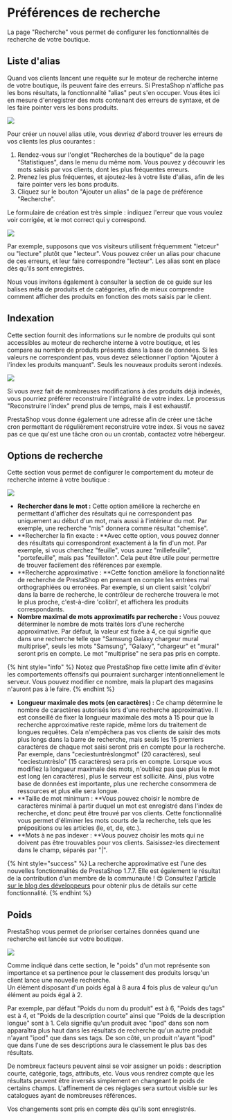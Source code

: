 # Préférences de recherche

La page "Recherche" vous permet de configurer les fonctionnalités de recherche de votre boutique.

## Liste d'alias <a href="preferencesderecherche-listedalias" id="preferencesderecherche-listedalias"></a>

Quand vos clients lancent une requête sur le moteur de recherche interne de votre boutique, ils peuvent faire des erreurs. Si PrestaShop n'affiche pas les bons résultats, la fonctionnalité "alias" peut s'en occuper. Vous êtes ici en mesure d'enregistrer des mots contenant des erreurs de syntaxe, et de les faire pointer vers les bons produits.

![](../../../../.gitbook/assets/52298435.png)

Pour créer un nouvel alias utile, vous devriez d'abord trouver les erreurs de vos clients les plus courantes :

1. Rendez-vous sur l'onglet "Recherches de la boutique" de la page "Statistiques", dans le menu du même nom. Vous pouvez y découvrir les mots saisis par vos clients, dont les plus fréquentes erreurs.
2. Prenez les plus fréquentes, et ajoutez-les à votre liste d'alias, afin de les faire pointer vers les bons produits.
3. Cliquez sur le bouton "Ajouter un alias" de la page de préférence "Recherche".

Le formulaire de création est très simple : indiquez l'erreur que vous voulez voir corrigée, et le mot correct qui y correspond.

![](../../../../.gitbook/assets/52298436.png)

Par exemple, supposons que vos visiteurs utilisent fréquemment "letceur" ou "lecture" plutôt que "lecteur". Vous pouvez créer un alias pour chacune de ces erreurs, et leur faire correspondre "lecteur". Les alias sont en place dès qu'ils sont enregistrés.

Nous vous invitons également à consulter la section de ce guide sur les balises méta de produits et de catégories, afin de mieux comprendre comment afficher des produits en fonction des mots saisis par le client.

## Indexation <a href="preferencesderecherche-indexation" id="preferencesderecherche-indexation"></a>

Cette section fournit des informations sur le nombre de produits qui sont accessibles au moteur de recherche interne à votre boutique, et les compare au nombre de produits présents dans la base de données. Si les valeurs ne correspondent pas, vous devez sélectionner l'option "Ajouter à l'index les produits manquant". Seuls les nouveaux produits seront indexés.

![](../../../../.gitbook/assets/52298437.png)

Si vous avez fait de nombreuses modifications à des produits déjà indexés, vous pourriez préférer reconstruire l'intégralité de votre index. Le processus "Reconstruire l'index" prend plus de temps, mais il est exhaustif.

PrestaShop vous donne également une adresse afin de créer une tâche cron permettant de régulièrement reconstruire votre index. Si vous ne savez pas ce que qu'est une tâche cron ou un crontab, contactez votre hébergeur.

## Options de recherche <a href="preferencesderecherche-optionsderecherche" id="preferencesderecherche-optionsderecherche"></a>

Cette section vous permet de configurer le comportement du moteur de recherche interne à votre boutique :

![](../../../../.gitbook/assets/52298438.png)

* **Rechercher dans le mot :** Cette option améliore la recherche en permettant d'afficher des résultats qui ne correspondent pas uniquement au début d'un mot, mais aussi à l'intérieur du mot. Par exemple, une recherche "mis" donnera comme résultat "chemise".
* **Rechercher la fin exacte : **Avec cette option, vous pouvez donner des résultats qui correspondront exactement à la fin d'un mot. Par exemple, si vous cherchez "feuille", vous aurez "millefeuille", "portefeuille", mais pas "feuilleton". Cela peut être utile pour permettre de trouver facilement des références par exemple.
* **Recherche approximative : **Cette fonction améliore la fonctionnalité de recherche de PrestaShop en prenant en compte les entrées mal orthographiées ou erronées. Par exemple, si un client saisit 'colybri' dans la barre de recherche, le contrôleur de recherche trouvera le mot le plus proche, c'est-à-dire 'colibri', et affichera les produits correspondants.&#x20;
* **Nombre maximal de mots approximatifs par recherche :** Vous pouvez déterminer le nombre de mots traités lors d'une recherche approximative. Par défaut, la valeur est fixée à 4, ce qui signifie que dans une recherche telle que "Samsung Galaxy chargeur mural multiprise", seuls les mots "Samsung", "Galaxy", "chargeur" et "mural" seront pris en compte. Le mot "multiprise" ne sera pas pris en compte.

{% hint style="info" %}
Notez que PrestaShop fixe cette limite afin d'éviter les comportements offensifs qui pourraient surcharger intentionnellement le serveur. Vous pouvez modifier ce nombre, mais la plupart des magasins n'auront pas à le faire.
{% endhint %}

* **Longueur maximale des mots (en caractères) :** Ce champ détermine le nombre de caractères autorisés lors d'une recherche approximative. Il est conseillé de fixer la longueur maximale des mots à 15 pour que la recherche approximative reste rapide, même lors du traitement de longues requêtes. Cela n'empêchera pas vos clients de saisir des mots plus longs dans la barre de recherche, mais seuls les 15 premiers caractères de chaque mot saisi seront pris en compte pour la recherche. Par exemple, dans "ceciestuntrèslongmot" (20 caractères), seul "ceciestuntrèslo" (15 caractères) sera pris en compte. Lorsque vous modifiez la longueur maximale des mots, n'oubliez pas que plus le mot est long (en caractères), plus le serveur est sollicité. Ainsi, plus votre base de données est importante, plus une recherche consommera de ressources et plus elle sera longue.
* **Taille de mot minimum : **Vous pouvez choisir le nombre de caractères minimal à partir duquel un mot est enregistré dans l'index de recherche, et donc peut être trouvé par vos clients. Cette fonctionnalité vous permet d'éliminer les mots courts de la recherche, tels que les prépositions ou les articles (le, et, de, etc.).
* **Mots à ne pas indexer : **Vous pouvez choisir les mots qui ne doivent pas être trouvables pour vos clients. Saisissez-les directement dans le champ, séparés par "|".

{% hint style="success" %}
La recherche approximative est l'une des nouvelles fonctionnalités de PrestaShop 1.7.7. Elle est également le résultat de la contribution d'un membre de la communauté ! 😍 Consultez l'[article sur le blog des développeurs](https://build.prestashop.com/news/introduction-to-the-fuzzy-search/) pour obtenir plus de détails sur cette fonctionnalité.
{% endhint %}

## Poids <a href="preferencesderecherche-poids" id="preferencesderecherche-poids"></a>

PrestaShop vous permet de prioriser certaines données quand une recherche est lancée sur votre boutique.

![](../../../../.gitbook/assets/52298439.png)

Comme indiqué dans cette section, le "poids" d'un mot représente son importance et sa pertinence pour le classement des produits lorsqu'un client lance une nouvelle recherche.\
Un élément disposant d'un poids égal à 8 aura 4 fois plus de valeur qu'un élément au poids égal à 2.

Par exemple, par défaut "Poids du nom du produit" est à 6, "Poids des tags" est à 4, et "Poids de la description courte" ainsi que "Poids de la description longue" sont à 1. Cela signifie qu'un produit avec "ipod" dans son nom apparaîtra plus haut dans les résultats de recherche qu'un autre produit n'ayant "ipod" que dans ses tags. De son côté, un produit n'ayant "ipod" que dans l'une de ses descriptions aura le classement le plus bas des résultats.

De nombreux facteurs peuvent ainsi se voir assigner un poids : description courte, catégorie, tags, attributs, etc. Vous vous rendrez compte que les résultats peuvent être inversés simplement en changeant le poids de certains champs. L'affinement de ces réglages sera surtout visible sur les catalogues ayant de nombreuses références.

Vos changements sont pris en compte dès qu'ils sont enregistrés.
